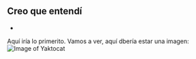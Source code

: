 ## Creo que entendí
-
Aquí iría lo primerito.
Vamos a ver, aquí dbería estar una imagen:
![Image of Yaktocat](https://octodex.github.com/images/yaktocat.png)
